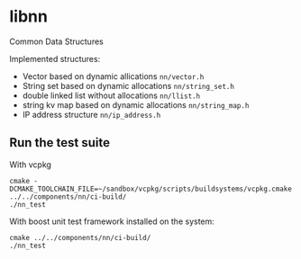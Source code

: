 # libnn

Common Data Structures

Implemented structures:

  * Vector based on dynamic allications `nn/vector.h`
  * String set based on dynamic allocations `nn/string_set.h`
  * double linked list without allocations `nn/llist.h`
  * string kv map based on dynamic allocations `nn/string_map.h`
  * IP address structure `nn/ip_address.h`


## Run the test suite

With vcpkg
```
cmake -DCMAKE_TOOLCHAIN_FILE=~/sandbox/vcpkg/scripts/buildsystems/vcpkg.cmake ../../components/nn/ci-build/
./nn_test
```

With boost unit test framework installed on the system:
```
cmake ../../components/nn/ci-build/
./nn_test
```

